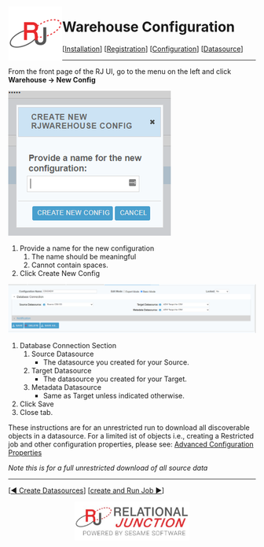  <a href="http://www.sesamesoftware.com"><img align=left src="../images/RJOrbit110x110.png"></img></a>

# Warehouse Configuration

[[Installation](installguide.md)] [[Registration](RegistrationGuide.md)] [[Configuration](configurationGuide.md)] [[Datasource](DatasourceGuide.md)]

---

From the front page of the RJ UI, go to the menu on the left and click **Warehouse &rarr; New Config**

![create Config](../images/newConfig.png)

1. Provide a name for the new configuration
   1. The name should be meaningful
   2. Cannot contain spaces.
2. Click Create New Config

![Database Connection Section](../images/databaseConnection.png)

1. Database Connection Section
   1. Source Datasource
      * The datasource you created for your Source.
   2. Target Datasource
      * The datasource you created for your Target.
   3. Metadata Datasource
      * Same as Target unless indicated otherwise.
2. Click Save
3. Close tab.
   
These instructions are for an unrestricted run to download all discoverable objects in a datasource. For a limited ist of objects i.e., creating a Restricted job and other configuration properties, please see: [Advanced Configuration Properties](../images/databaseConnection.png)

*Note this is for a full unrestricted download of all source data*

---

[[&#9664; Create Datasources](DatasourceGuide.md)] [[create and Run Job &#9654;](JobSetup.md)]

<p align="center" >  <a href="http://www.sesamesoftware.com"><img align=center src="../images/poweredBy.png" height="80px"></img></a> </p>
